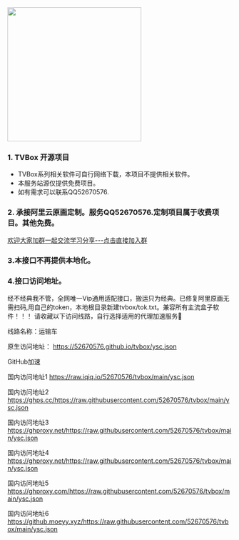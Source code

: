 <img src="https://raw.githubusercontent.com/52670576/tvbox/main/App/weixin.jpg" width="300">

### 1. TVBox 开源项目  
- TVBox系列相关软件可自行网络下载，本项目不提供相关软件。  
- 本服务站源仅提供免费项目。
- 如有需求可以联系QQ52670576.

### 2. 承接阿里云原画定制。服务QQ52670576.定制项目属于收费项目。其他免费。
[欢迎大家加群一起交流学习分享---点击直接加入群](https://qm.qq.com/cgi-bin/qm/qr?k=CdsCdFmE9qO5dROu-mT_4PANEsp_VbkH&jump_from=webapi&authKey=uHbpJc785kr8fTzzPeK+aGxB/A6XC6rzUq/s0vYl1hs6BfgASso1qd3Xm7/S5yHK) 

### 3.本接口不再提供本地化。

### 4.接口访问地址。
经不经典我不管，全网唯一Vip通用适配接口，搬运只为经典。已修复阿里原画无需扫码,用自己的token，本地根目录新建tvbox/tok.txt。兼容所有主流盒子软件！！！
请收藏以下访问线路，自行选择适用的代理加速服务

线路名称：运输车

原生访问地址：
https://52670576.github.io/tvbox/ysc.json

GitHub加速

国内访问地址1
https://raw.iqiq.io/52670576/tvbox/main/ysc.json

国内访问地址2
https://ghps.cc/https://raw.githubusercontent.com/52670576/tvbox/main/ysc.json

国内访问地址3
https://ghproxy.net/https://raw.githubusercontent.com/52670576/tvbox/main/ysc.json

国内访问地址4
https://ghproxy.net/https://raw.githubusercontent.com/52670576/tvbox/main/ysc.json

国内访问地址5
https://ghproxy.com/https://raw.githubusercontent.com/52670576/tvbox/main/ysc.json

国内访问地址6
https://github.moeyy.xyz/https://raw.githubusercontent.com/52670576/tvbox/main/ysc.json

